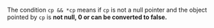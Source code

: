 <!--
 * @Author: Ning Xu
 * @Email: nxu@umich.edu
 * @Date: 2020-05-15 23:55:28
 * @LastEditor: Ning Xu
 * @Description: Evaluation of pointers
--> 
The condition `cp && *cp` means if `cp` is not a null pointer and the object pointed by `cp` is **not null, 0 or can be converted to false.**
